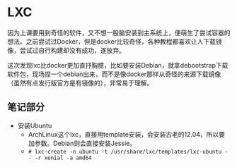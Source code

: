 LXC
===

因为上课要用到奇怪的软件，又不想一股脑安装到主系统上，便萌生了尝试容器的想法。之前尝试过Docker，但是docker比较奇怪，各种教程都喜欢让人下载镜像，尝试过自行构建却没有成功，遂放弃。

这次发现lxc比docker更加直抒胸臆，比如要安装Debian，就拿debootstrap下载软件包，现场捏一个debian出来，而不是像docker那样从奇怪的来源下载镜像（虽然有点发行版官方是有镜像的），非常易于理解。

笔记部分
--------

* 安装Ubuntu
	* ArchLinux这个lxc，直接用template安装，会安装古老的12.04，所以要加参数。Debian则会直接安装Jessie。
	* `# lxc-create -n ubuntu -t /usr/share/lxc/templates/lxc-ubuntu -- -r xenial -a amd64`
